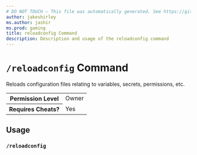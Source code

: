 ```yaml
---
# DO NOT TOUCH — This file was automatically generated. See https://github.com/mojang/minecraftapidocsgenerator to modify descriptions, examples, etc.
author: jakeshirley
ms.author: jashir
ms.prod: gaming
title: reloadconfig Command
description: Description and usage of the reloadconfig command
---
```

# `/reloadconfig` Command
Reloads configuration files relating to variables, secrets, permissions, etc.

<table>
  <tr>
    <th>Permission Level</th>
    <td>Owner</td>
  </tr>
  <tr>
    <th>Requires Cheats?</th>
    <td>Yes</td>
  </tr>
</table>

## Usage
### `/reloadconfig`
